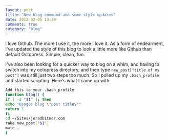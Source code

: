 ```yaml
---
layout: post
title: "New blog command and some style updates"
date: 2012-02-05 13:39
comments: true
category: "blog"
---
```

I love Github. The more I use it, the more I love it. As a form of endearment, I've updated the style of this blog to look a little more like Github than default Octopress. Simple, clean, fun.

I've also been looking for a quicker way to blog on a whim, and having to switch into my octopress directory, and then type `new_post["title of my post"]` was still just two steps too much. So I pulled up my `.bash_profile` and started scripting. Here's what I came up with:

```bash
Add this to your .bash_profile
function blog() {
if [ -z "$1" ]; then
echo "Usage: blog \"post title\""
return 1
fi
cd ~/Sites/jeradbitner.com
rake new_post["$1"]
mate .
}
```
